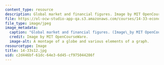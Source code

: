 ```yaml
---
content_type: resource
description: Global market and financial figures. Image by MIT OpenCourseWare.
file: https://ol-ocw-studio-app-qa.s3.amazonaws.com/courses/14-33-economics-research-and-communication-spring-2012/c2d446bf61dc64e36d45cf975044286f_14-33s12.jpg
file_type: image/jpeg
image_metadata:
  caption: "Global market and financial figures. (Image\_by MIT OpenCourseWare.)"
  credit: Image by MIT OpenCourseWare.
  image-alt: A montage of a globe and various elements of a graph.
resourcetype: Image
title: 14-33s12.jpg
uid: c2d446bf-61dc-64e3-6d45-cf975044286f
---
```

